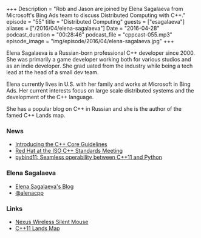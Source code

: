 +++
Description = "Rob and Jason are joined by Elena Sagalaeva from Microsoft's Bing Ads team to discuss Distributed Computing with C++."
episode = "55"
title = "Distributed Computing"
guests = ["esagalaeva"]
aliases = ["/2016/04/elena-sagalaeva"]
Date = "2016-04-28"
podcast_duration = "00:28:46"
podcast_file = "cppcast-055.mp3"
episode_image = "img/episode/2016/04/elena-sagalaeva.jpg"
+++

Elena Sagalaeva is a Russian-born professional C++ developer since 2000. She was primarily a game developer working both for various studios and as an indie developer. She grad  uated from the industry while being a tech lead at the head of a small dev team.

Elena currently lives in U.S. with her family and works at Microsoft in Bing Ads. Her current interests focus on large scale distributed systems and the development of the C++ language.

She has a popular blog on C++ in Russian and she is the author of the famed C++ Lands map.

### News ###

 - [Introducing the C++ Core Guidelines](https://visualstudiomagazine.com/articles/2016/04/19/intro-to-cpp-core-guidelines.aspx)
 - [Red Hat at the ISO C++ Standards Meeting](http://developers.redhat.com/blog/2016/04/21/red-hat-at-the-iso-c-standards-meeting-march-2016-parallelism-concurrency-and-coroutines/)
 - [pybind11: Seamless operability between C++11 and Python](https://github.com/pybind/pybind11)
 
### Elena Sagalaeva ###

 - [Elena Sagalaeva's Blog](http://alenacpp.blogspot.ru/)
 - [@alenacpp](https://twitter.com/alenacpp)

### Links ###

 - [Nexus Wireless Silent Mouse](http://amzn.to/1Sxl9O4)
 - [C++11 Lands Map](http://fearlesscoder.blogspot.com/2012/01/c11-lands.html)
